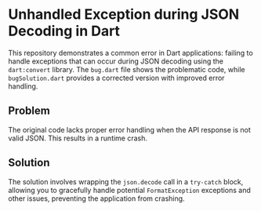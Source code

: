 # Unhandled Exception during JSON Decoding in Dart

This repository demonstrates a common error in Dart applications: failing to handle exceptions that can occur during JSON decoding using the `dart:convert` library.  The `bug.dart` file shows the problematic code, while `bugSolution.dart` provides a corrected version with improved error handling. 

## Problem

The original code lacks proper error handling when the API response is not valid JSON. This results in a runtime crash. 

## Solution

The solution involves wrapping the `json.decode` call in a `try-catch` block, allowing you to gracefully handle potential `FormatException` exceptions and other issues, preventing the application from crashing.